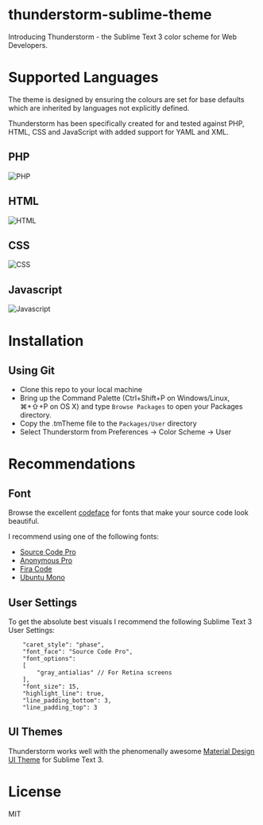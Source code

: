 # thunderstorm-sublime-theme

Introducing Thunderstorm - the Sublime Text 3 color scheme for Web Developers.

# Supported Languages

The theme is designed by ensuring the colours are set for base defaults which are inherited by languages not explicitly defined.  

Thunderstorm has been specifically created for and tested against PHP, HTML, CSS and JavaScript with added support for YAML and XML. 

## PHP
![PHP](http://i.imgur.com/NPh5Ckc.png "Thunderstorm Color Scheme - PHP")
## HTML
![HTML](http://i.imgur.com/NiNvc3W.png "Thunderstorm Color Scheme - HTML")
## CSS
![CSS](http://i.imgur.com/t4E95Bc.png "Thunderstorm Color Scheme - CSS")
## Javascript
![Javascript](http://i.imgur.com/rY2LN89.png "Thunderstorm Color Scheme - JavaScript")

# Installation

## Using Git
- Clone this repo to your local machine
- Bring up the Command Palette (Ctrl+Shift+P on Windows/Linux, ⌘+⇧+P on OS X) and type `Browse Packages` to open your Packages directory.
- Copy the .tmTheme file to the `Packages/User` directory
- Select Thunderstorm from Preferences -> Color Scheme -> User

# Recommendations

## Font

Browse the excellent [codeface](https://github.com/chrissimpkins/codeface) for fonts that make your source code look beautiful.

I recommend using one of the following fonts:

- [Source Code Pro](https://github.com/adobe-fonts/source-code-pro)
- [Anonymous Pro](http://www.marksimonson.com/fonts/view/anonymous-pro)
- [Fira Code](https://github.com/tonsky/FiraCode)
- [Ubuntu Mono](https://github.com/chrissimpkins/codeface/tree/master/fonts/ubuntu-mono)


## User Settings

To get the absolute best visuals I recommend the following Sublime Text 3 User Settings:

```
	"caret_style": "phase",
	"font_face": "Source Code Pro",
	"font_options":
	[
		"gray_antialias" // For Retina screens
	],
	"font_size": 15,
	"highlight_line": true,
	"line_padding_bottom": 3,
	"line_padding_top": 3
```

## UI Themes

Thunderstorm works well with the phenomenally awesome [Material Design UI Theme](http://equinusocio.github.io/material-theme/) for Sublime Text 3. 

# License
MIT